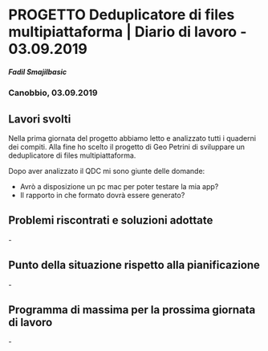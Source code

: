 
# PROGETTO Deduplicatore di files multipiattaforma | Diario di lavoro - 03.09.2019
##### Fadil Smajilbasic
### Canobbio, 03.09.2019

## Lavori svolti

Nella prima giornata del progetto abbiamo letto e analizzato tutti i quaderni dei compiti. Alla fine ho scelto il progetto di Geo Petrini di sviluppare un deduplicatore di files multipiattaforma.

Dopo aver analizzato il QDC mi sono giunte delle domande:

- Avrò a disposizione un pc mac per poter testare la mia app?
- Il rapporto in che formato dovrà essere generato?


##  Problemi riscontrati e soluzioni adottate
\- 

##  Punto della situazione rispetto alla pianificazione
\-

## Programma di massima per la prossima giornata di lavoro
\-